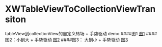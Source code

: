 # XWTableViewToCollectionViewTransiton
tableView到collectionView的自定义转场 + 手势驱动 demo
####图1
[图1](http://ww1.sinaimg.cn/mw690/5ededce5gw1ezs2b78rlvg208m0gab2a.gif)
####图2：小到大 + 手势驱动
[图2](http://ww1.sinaimg.cn/mw690/5ededce5gw1ezs2e609ujg208m0gax6q.gif)
####图3： 大到小 + 手势驱动
[图3](http://ww2.sinaimg.cn/mw690/5ededce5gw1ezs2dibnl0g208m0gae83.gif)
